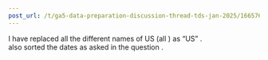 ```yaml
---
post_url: /t/ga5-data-preparation-discussion-thread-tds-jan-2025/166576/60
---
```

I have replaced all the different names of US (all ) as “US” .  
also sorted the dates as asked in the question .
